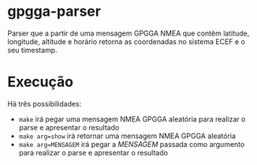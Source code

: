 # gpgga-parser

Parser que a partir de uma mensagem GPGGA NMEA que contêm latitude, longitude, altitude e horário retorna as coordenadas no sistema ECEF e o seu timestamp.

# Execução

Há três possibilidades:

- `make` irá pegar uma mensagem NMEA GPGGA aleatória para realizar o parse e apresentar o resultado
- `make arg=show` irá retornar uma mensagem NMEA GPGGA aleatória
- `make arg=MENSAGEM` irá pegar a *MENSAGEM* passada como argumento para realizar o parse e apresentar o resultado
